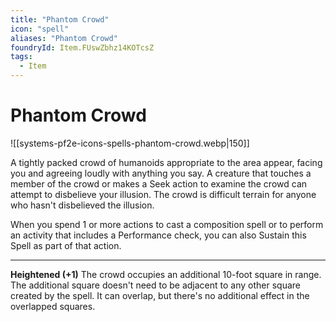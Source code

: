 ```yaml
---
title: "Phantom Crowd"
icon: "spell"
aliases: "Phantom Crowd"
foundryId: Item.FUswZbhz14KOTcsZ
tags:
  - Item
---
```


# Phantom Crowd
![[systems-pf2e-icons-spells-phantom-crowd.webp|150]]

A tightly packed crowd of humanoids appropriate to the area appear, facing you and agreeing loudly with anything you say. A creature that touches a member of the crowd or makes a Seek action to examine the crowd can attempt to disbelieve your illusion. The crowd is difficult terrain for anyone who hasn't disbelieved the illusion.

When you spend 1 or more actions to cast a composition spell or to perform an activity that includes a Performance check, you can also Sustain this Spell as part of that action.

* * *

**Heightened (+1)** The crowd occupies an additional 10-foot square in range. The additional square doesn't need to be adjacent to any other square created by the spell. It can overlap, but there's no additional effect in the overlapped squares.

